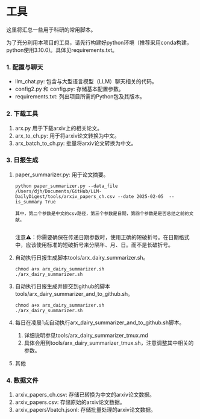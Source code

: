 # 工具

这里将汇总一些用于科研的常用脚本。

为了充分利用本项目的工具，请先行构建好python环境（推荐采用conda构建，python使用3.10.0)。具体见requirements.txt。

### 1.  配置与聊天

* llm_chat.py: 包含与大型语言模型（LLM）聊天相关的代码。
* config2.py 和 config.py: 存储基本配置参数。
* requirements.txt: 列出项目所需的Python包及其版本。

### 2. 下载工具

1. arx.py 用于下载arxiv上的相关论文。
2. arx_to_ch.py: 用于将arxiv论文转换为中文。
3. arx_batch_to_ch.py: 批量将arxiv论文转换为中文。

### 3. 日报生成

1. paper_summarizer.py: 用于论文摘要。

   ```
   python paper_summarizer.py --data_file /Users/djh/Documents/GitHub/LLM-DailyDigest/tools/arxiv_papers_ch.csv --date 2025-02-05  --is_summary True

   其中，第二个参数是中文的csv路径，第三个参数是日期，第四个参数是是否总结之前的文献。


   ```

   注意⚠️：你需要确保在传递日期参数时，使用正确的短破折号。在日期格式中，应该使用标准的短破折号来分隔年、月、日。而不是长破折号。
2. 自动执行日报生成脚本tools/arx_dairy_summarizer.sh。

   ```
   chmod a+x arx_dairy_summarizer.sh
   ./arx_dairy_summarizer.sh
   ```
3. 自动执行日报生成并提交到github的脚本tools/arx_dairy_summarizer_and_to_github.sh。

   ```
   chmod a+x arx_dairy_summarizer.sh
   ./arx_dairy_summarizer.sh
   ```
4. 每日在凌晨1点自动执行arx_dairy_summarizer_and_to_github.sh脚本。

   1. 详细说明参见tools/arx_dairy_summarizer_tmux.md
   2. 具体会用到tools/arx_dairy_summarizer_tmux.sh，注意调整其中相关的参数。
5. 其他

### 4. 数据文件

1. arxiv_papers_ch.csv: 存储已转换为中文的arxiv论文数据。
2. arxiv_papers.csv: 存储原始的arxiv论文数据。
3. arxiv_papersVbatch.jsonl: 存储批量处理的arxiv论文数据。
